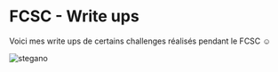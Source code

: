 # FCSC - Write ups

Voici mes write ups de certains challenges réalisés pendant le FCSC ☺️ <br>

![stegano](https://user-images.githubusercontent.com/66923124/167313205-f12f2b3c-706b-4fb1-b37d-83c765682341.png)
